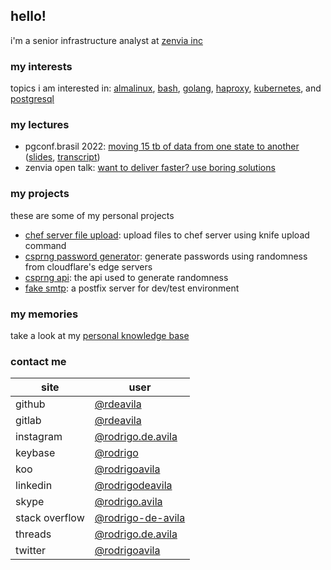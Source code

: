## hello!

i'm a senior infrastructure analyst at [zenvia inc](https://www.zenvia.com)

### my interests

topics i am interested in: [almalinux](https://github.com/topics/almalinux),
[bash](https://github.com/topics/bash),
[golang](https://github.com/topics/go),
[haproxy](https://github.com/topics/haproxy),
[kubernetes](https://github.com/topics/kubernetes), and
[postgresql](https://github.com/topics/postgresql)

### my lectures

* pgconf.brasil 2022: [moving 15 tb of data from one state to
  another](https://l.rda.run/pgconf-brasil-2022-video)
  ([slides](https://l.rda.run/pgconf-brasil-2022-slides),
  [transcript](https://l.rda.run/pgconf-brasil-2022-transcript))
* zenvia open talk: [want to deliver faster? use boring
  solutions](https://l.rda.run/use-boring-solutions-slides)

### my projects

these are some of my personal projects

* [chef server file upload](https://github.com/rdeavila/chef-server-file-upload): 
  upload files to chef server using knife upload command
* [csprng password generator](https://chrome.google.com/webstore/detail/csprng-password-generator/deahmndfficmofchljfigkikokaameag): 
  generate passwords using randomness from cloudflare's edge servers
* [csprng api](https://csprng.rda.run): the api used to generate randomness
* [fake smtp](https://github.com/rdeavila/fake-smtp): a postfix server for dev/test environment

### my memories

take a look at my [personal knowledge base](https://docs.rda.run)

### contact me

| site           | user                                                              |
| -------------- | ----------------------------------------------------------------- |
| github         | [@rdeavila](https://github.com/rdeavila)                          |
| gitlab         | [@rdeavila](https://gitlab.com/rdeavila)                          |
| instagram      | [@rodrigo.de.avila](https://instagram.com/rodrigo.de.avila)       |
| keybase        | [@rodrigo](https://keybase.io/rodrigo)                            |
| koo            | [@rodrigoavila](https://www.kooapp.com/profile/RodrigoAvila)      |
| linkedin       | [@rodrigodeavila](https://www.linkedin.com/in/rodrigodeavila)     |
| skype          | [@rodrigo.avila](skype:rodrigo.avila)                             |
| stack overflow | [@rodrigo-de-avila](https://stackoverflow.com/users/2788008/rodrigo-de-avila) |
| threads        | [@rodrigo.de.avila](https://www.threads.net/@rodrigo.de.avila)    |
| twitter        | [@rodrigoavila](https://twitter.com/RodrigoAvila)                 |
